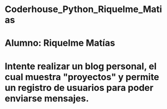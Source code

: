 # Coderhouse_Python_Riquelme_Matias
# Alumno: Riquelme Matías
# Intente realizar un blog personal, el cual muestra "proyectos" y permite un registro de usuarios para poder enviarse mensajes.
